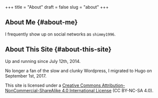 +++
title = "About"
draft = false
slug = "about"
+++

## About Me {#about-me}

I frequently show up on social networks as `shimmy1996`.


## About This Site {#about-this-site}

Up and running since July 12th, 2014.

No longer a fan of the slow and clunky Wordpress, I migrated to Hugo on September 1st, 2017.

This site is licensed under a [Creative Commons Attribution-NonCommercial-ShareAlike 4.0 International License](http://creativecommons.org/licenses/by-nc-sa/4.0/) (CC BY-NC-SA 4.0).
